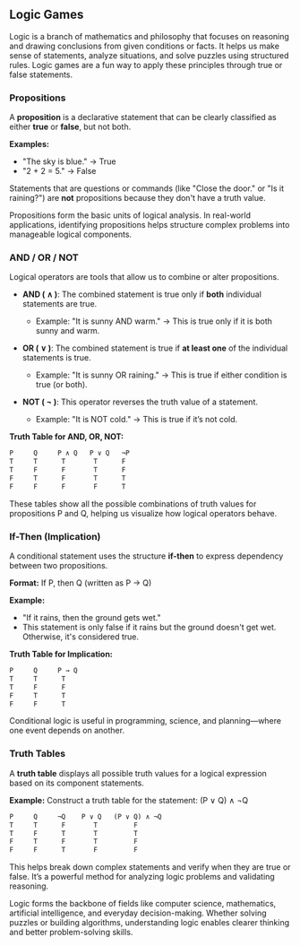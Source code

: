 ## Logic Games

Logic is a branch of mathematics and philosophy that focuses on reasoning and drawing conclusions from given conditions or facts. It helps us make sense of statements, analyze situations, and solve puzzles using structured rules. Logic games are a fun way to apply these principles through true or false statements.

### Propositions

A **proposition** is a declarative statement that can be clearly classified as either **true** or **false**, but not both.

**Examples:**

* "The sky is blue." → True
* "2 + 2 = 5." → False

Statements that are questions or commands (like "Close the door." or "Is it raining?") are **not** propositions because they don't have a truth value.

Propositions form the basic units of logical analysis. In real-world applications, identifying propositions helps structure complex problems into manageable logical components.

### AND / OR / NOT

Logical operators are tools that allow us to combine or alter propositions.

* **AND ( ∧ )**: The combined statement is true only if **both** individual statements are true.

  * Example: "It is sunny AND warm." → This is true only if it is both sunny and warm.

* **OR ( ∨ )**: The combined statement is true if **at least one** of the individual statements is true.

  * Example: "It is sunny OR raining." → This is true if either condition is true (or both).

* **NOT ( ¬ )**: This operator reverses the truth value of a statement.

  * Example: "It is NOT cold." → This is true if it’s not cold.

**Truth Table for AND, OR, NOT:**

```txt
P     Q     P ∧ Q   P ∨ Q   ¬P
T     T      T       T      F
T     F      F       T      F
F     T      F       T      T
F     F      F       F      T
```

These tables show all the possible combinations of truth values for propositions P and Q, helping us visualize how logical operators behave.

### If-Then (Implication)

A conditional statement uses the structure **if-then** to express dependency between two propositions.

**Format:** If P, then Q (written as P → Q)

**Example:**

* "If it rains, then the ground gets wet."
* This statement is only false if it rains but the ground doesn't get wet. Otherwise, it's considered true.

**Truth Table for Implication:**

```txt
P     Q     P → Q
T     T      T
T     F      F
F     T      T
F     F      T
```

Conditional logic is useful in programming, science, and planning—where one event depends on another.

### Truth Tables

A **truth table** displays all possible truth values for a logical expression based on its component statements.

**Example:** Construct a truth table for the statement: (P ∨ Q) ∧ ¬Q

```txt
P     Q     ¬Q    P ∨ Q   (P ∨ Q) ∧ ¬Q
T     T      F       T         F
T     F      T       T         T
F     T      F       T         F
F     F      T       F         F
```

This helps break down complex statements and verify when they are true or false. It’s a powerful method for analyzing logic problems and validating reasoning.

Logic forms the backbone of fields like computer science, mathematics, artificial intelligence, and everyday decision-making. Whether solving puzzles or building algorithms, understanding logic enables clearer thinking and better problem-solving skills.
